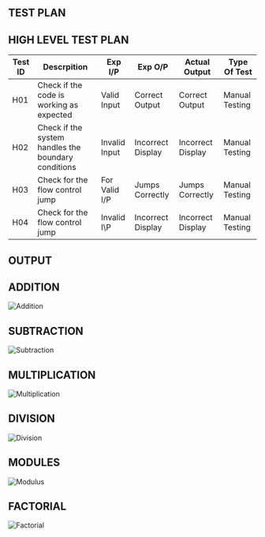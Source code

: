 TEST PLAN
-----------------------------------------------------------------------------------------------------------------------------------------------------------------------------------

HIGH LEVEL TEST PLAN
-----------------------------------------------------------------------------------------------------------------------------------------------------------------------------------
| Test ID | Descrpition | Exp I/P | Exp O/P | Actual Output | Type Of Test |
|-----|-----------------------------------------------------|---------------|-------------------|-------------------|----------------|
| H01 | Check if the code is working as expected            |  Valid Input  | Correct Output    | Correct Output    | Manual Testing |
| H02 | Check if the system handles the boundary conditions | Invalid Input | Incorrect Display | Incorrect Display | Manual Testing |
| H03 | Check for the flow control jump                     | For Valid I/P | Jumps Correctly   | Jumps Correctly   | Manual Testing |
| H04 | Check for the flow control jump                     |  Invalid I\P  | Incorrect Display | Incorrect Display | Manual Testing | 

OUTPUT
-----------------------------------------------------------------------------------------------------------------------------------------------------------------------------------

ADDITION
-----------------------------------------------------------------------------------------------------------------------------------------------------------------------------------
![Addition](https://user-images.githubusercontent.com/98872937/156626399-561de281-b35a-4959-81ce-6bf2fc6ca5e3.jpeg)

SUBTRACTION 
-----------------------------------------------------------------------------------------------------------------------------------------------------------------------------------
![Subtraction](https://user-images.githubusercontent.com/98872937/156626471-1833deaa-47b7-4d4c-819c-a7f338c3a426.jpeg)

MULTIPLICATION 
-----------------------------------------------------------------------------------------------------------------------------------------------------------------------------------
![Multiplication](https://user-images.githubusercontent.com/98872937/156626669-cab7d290-321e-4104-9126-bf28836c772f.jpeg)

DIVISION 
-----------------------------------------------------------------------------------------------------------------------------------------------------------------------------------
![Division](https://user-images.githubusercontent.com/98872937/156626765-1bdffa0e-7bb2-40be-9b37-92cb37c00702.jpeg)

MODULES 
-----------------------------------------------------------------------------------------------------------------------------------------------------------------------------------
![Modulus](https://user-images.githubusercontent.com/98872937/156626813-699790f4-23f3-4369-880d-152a5044bf57.jpeg)

FACTORIAL
-----------------------------------------------------------------------------------------------------------------------------------------------------------------------------------
![Factorial](https://user-images.githubusercontent.com/98872937/156626916-4c91d462-fdcc-4953-97b0-89390ea7a9a6.jpeg)




